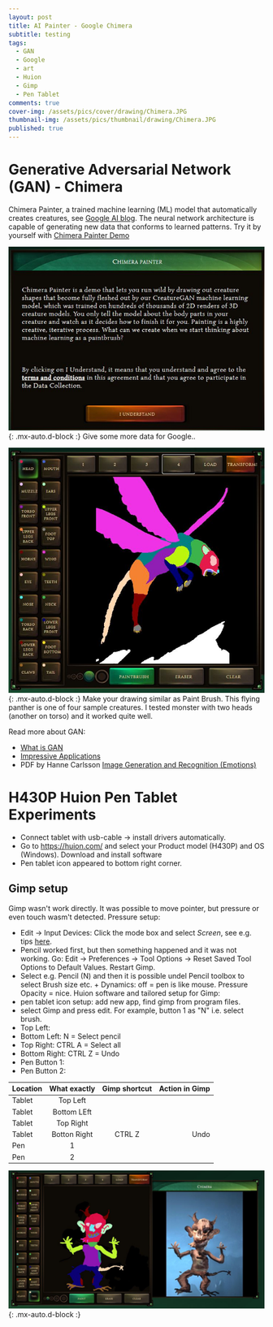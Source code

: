 ```yaml
---
layout: post
title: AI Painter - Google Chimera
subtitle: testing
tags:
  - GAN
  - Google
  - art
  - Huion
  - Gimp
  - Pen Tablet
comments: true
cover-img: /assets/pics/cover/drawing/Chimera.JPG
thumbnail-img: /assets/pics/thumbnail/drawing/Chimera.JPG
published: true
---
```

# Generative Adversarial Network (GAN) - Chimera

Chimera Painter, a trained machine learning (ML) model that automatically creates creatures, see [Google AI blog](https://ai.googleblog.com/2020/11/using-gans-to-create-fantastical.html).
The neural network architecture is capable of generating new data that conforms to learned patterns. 
Try it by yourself with [Chimera Painter Demo](https://storage.googleapis.com/chimera-painter/index.html)

![Chimera Painter Data Permission](/assets/pics/page/www/ChimeraScreen1.JPG){: .mx-auto.d-block :}
Give some more data for Google..

![Chimera Painter](/assets/pics/page/www/ChimeraScreen2.JPG){: .mx-auto.d-block :}
Make your drawing similar as Paint Brush. This flying panther is one of four sample creatures. I tested monster with two heads (another on torso) and it worked quite well. 

Read more about GAN:

- [What is GAN](https://www.unite.ai/what-is-a-generative-adversarial-network-gan/)
- [Impressive Applications](https://machinelearningmastery.com/impressive-applications-of-generative-adversarial-networks/)
- PDF by Hanne Carlsson [Image Generation and Recognition (Emotions)](https://arxiv.org/pdf/1910.05774.pdf)

# H430P Huion Pen Tablet Experiments

- Connect tablet with usb-cable -> install drivers automatically.
- Go to https://huion.com/ and select your Product model (H430P) and OS (Windows). Download and install software
- Pen tablet icon appeared to bottom right corner.

## Gimp setup

Gimp wasn't work directly. It was possible to move pointer, but pressure or even touch wasm't detected. Pressure setup:
- Edit -> Input Devices: Click the mode box and select *Screen*, see e.g. tips [here](https://www.gimpusers.com/forums/gimp-user/19318-huion-1060pro-cannot-draw-on-gimp-2-8-20).
- Pencil worked first, but then something happened and it was not working. Go: Edit -> Preferences -> Tool Options -> Reset Saved Tool Options to Default Values. Restart Gimp.
- Select e.g. Pencil (N) and then it is possible undel Pencil toolbox to select Brush size etc. + Dynamics: off = pen is like mouse. Pressure Opacity = nice.
Huion software and tailored setup for Gimp:
- pen tablet icon setup: add new app, find gimp from program files. 
- select Gimp and press edit. For example, button 1 as "N" i.e. select brush.
- Top Left: 
- Bottom Left: N = Select pencil
- Top Right: CTRL A = Select all
- Bottom Right: CTRL Z = Undo
- Pen Button 1:
- Pen Button 2:

| Location        | What exactly           | Gimp shortcut  |   Action in Gimp |
| ------------- |:-------------:|:-----:| --------------:|
| Tablet        | Top Left|   |          |
| Tablet     | Bottom LEft      |     |                      |
| Tablet | Top Right     |      |               |
| Tablet        | Botton Right |  CTRL Z |    Undo             |
| Pen     | 1      |     |                   |
| Pen | 2      |     |                     |





![Chimera Painter test](/assets/pics/page/screenshot/ChimeraCapture.JPG){: .mx-auto.d-block :}